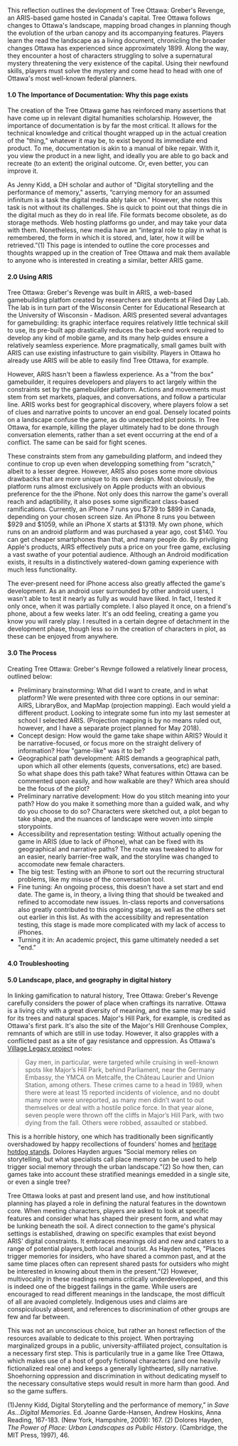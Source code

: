 This reflection outlines the devlopment of Tree Ottawa: Greber's Revenge, an ARIS-based game hosted in Canada's capital. Tree Ottawa follows changes to Ottawa's landscape, mapping broad changes in planning though the evolution of the urban canopy and its accompanying features. Players learn the read the landscape as a living document, chronicling the broader changes Ottawa has experienced since approximately 1899. Along the way, they encounter a host of characters struggling to solve a supernatural mystery threatening the very existence of the capital. Using their newfound skills, players must solve the mystery and come head to head with one of Ottawa's most well-known federal planners.

#### 1.0 The Importance of Documentation: Why this page exists
The creation of the Tree Ottawa game has reinforced many assertions that have come up in relevant digital humanities scholarship. However, the importance of documentation is by far the most critical. It allows for the technical knowledge and critical thought wrapped up in the actual creation of the "thing," whatever it may be, to exist beyond its immediate end product. To me, documentation is akin to a manual of bike repair. With it, you view the product in a new light, and ideally you are able to go back and recreate (to an extent) the original outcome. Or, even better, you can improve it. 

As Jenny Kidd, a DH scholar and author of "Digital storytelling and the performance of memory," asserts, “carrying memory for an assumed infinitum is a task the digital media ably take on." However, she notes this task is not without its challenges. She is quick to point out that things die in the digital much as they do in real life. File formats become obsolete, as do storage methods. Web hosting platforms go under, and may take your data with them. Nonetheless, new media have an “integral role to play in what is remembered, the form in which it is stored, and, later, how it will be retrieved.”(1) This page is intended to outline the core processes and thoughts wrapped up in the creation of Tree Ottawa and mak them available to anyone who is interested in creating a similar, better ARIS game.

#### 2.0 Using ARIS
Tree Ottawa: Greber's Revenge was built in ARIS, a web-based gamebuilding platfom created by researchers are students at Filed Day Lab. The lab is in turn part of the Wisconsin Center for Educational Research at the University of Wisconsin - Madison. ARIS presented several advantages for gamebuilding: its graphic interface requires relatively little technical skill to use, its pre-built app drastically reduces the back-end work required to develop any kind of mobile game, and its many help guides ensure a relatively seamless experience. More pragmatically, small games built with ARIS can use existing infastructure to gain visibility. Players in Ottawa ho already use ARIS will be able to easily find Tree Ottawa, for example. 

However, ARIS hasn't been a flawless experience. As a "from the box" gamebuilder, it requires developers and players to act largely within the constraints set by the gamebuilder platform. Actions and movements must stem from set markets, plaques, and conversations, and follow a particular line. ARIS works best for geographical discovery, where players folow a set of clues and narrative points to uncover an end goal. Densely located points on a landscape confuse the game, as do unexpected plot points. In Tree Ottawa, for example, killing the player ultimately had to be done through conversation elements, rather than a set event occurring at the end of a conflict. The same can be said for fight scenes. 

These constraints stem from any gamebuilding platform, and indeed they continue to crop up even when developping something from "scratch," albeit to a lesser degree. However, ARIS also poses some more obvious drawbacks that are more unique to its own design. Most obviously, the platform runs almost exclusively on Apple products with an obvious preference for the the iPhone. Not only does this narrow the game's overall reach and adaptibility, it also poses some significant class-based ramifications. Currently, an iPhone 7 runs you $739 to $899 in Canada, depending on your chosen screen size. An iPhone 8 runs you between $929 and $1059, while an iPhone X starts at $1319. My own phone, which runs on an android platform and was purchased a year ago, cost $140. You can get cheaper smartphones than that, and many people do. By priviliging Apple's products, AIRS effectively puts a price on your free game, exclusing a vast swathe of your potential audience. Although an Android modification exists, it results in a distinctively watered-down gaming experience with much less functionality.

The ever-present need for iPhone access also greatly affected the game's development. As an android user surrounded by other android users, I wasn't able to test it nearly as fully as  would have liked. In fact, I tested it only once, when it was partially complete. I also played it once, on a friend's phone, about a few weeks later. It's an odd feeling, creating a game you know you will rarely play. I resulted in a certain degree of detachment in the development phase, though less so in the creation of characters in plot, as these can be enjoyed from anywhere.

#### 3.0 The Process
Creating Tree Ottawa: Greber's Revnge followed a relatively linear process, outlined below:
+ Preliminary brainstorming: What did I want to create, and in what platform? We were presented with three core options in our seminar: AIRS, LibraryBox, and MapMap (projection mapping). Each would yield a different product. Looking to integrate some fun into my last semester at school I selected ARIS. (Projection mapping is by no means ruled out, however, and I have a separate project planned for May 2018).
+ Concept design: How would the game take shape within ARIS? Would it be narrative-focused, or focus more on the straight delivery of information? How "game-like" was it to be?
+ Geographical path development: ARIS demands a geographical path, upon which all other elements (quests, conversations, etc) are based. So what shape does this path take? What features within Ottawa can be commented upon easily, and how walkable are they? Which area should be the focus of the plot?
+ Preliminary narrative development: How do you stitch meaning into your path? How do you make it something more than a guided walk, and why do you choose to do so? Characters were sketched out, a plot began to take shape, and the nuances of landscape were woven into simple storypoints.
+ Accessibility and representation testing: Without actually opening the game in ARIS (due to lack of iPhone), what can be fixed with its geographical and narrative paths? The route was tweaked to allow for an easier, nearly barrier-free walk, and the storyline was changed to accomodate new female characters.
+ The big test: Testing with an iPhone to sort out the recurring structural problems, like my misuse of the conversation tool.
+ Fine tuning: An ongoing process, this doesn't have a set start and end date. The game is, in theory, a living thing that should be tweaked and refined to accomodate new issues. In-class reports and conversations also greatly contributed to this ongoing stage, as well as the others set out earlier in this list. As with the accessibility and representation testing, this stage is made more complicated with my lack of access to iPhones.
+ Turning it in: An academic project, this game ultimately needed a set "end."

#### 4.0 Troubleshooting

#### 5.0 Landscape, place, and geography in digital history
In linking gamification to natural history, Tree Ottawa: Greber's Revenge carefully considers the power of place when craftings its narrative. Ottawa is a living city with a great diversity of meaning, and the same may be said for its trees and natural spaces. Major's Hill Park, for example, is credited as Ottawa's first park. It's also the site of the Major's Hill Grenhouse Complex, remnants of which are still in use today. However, it also grapples with a conflicted past as a site of gay resistance and oppression. As Ottawa's [Village Legacy project](http://www.villagelegacy.ca/items/show/112?tour=1&index=0) notes:
>Gay men, in particular, were targeted while cruising in well-known spots like Major’s Hill Park, behind Parliament, near the Germany Embassy, the YMCA on Metcalfe, the Château Laurier and Union Station, among others. These crimes came to a head in 1989, when there were at least 15 reported incidents of violence, and no doubt many more were unreported, as many men didn’t want to out themselves or deal with a hostile police force. In that year alone, seven people were thrown off the cliffs in Major’s Hill Park, with two dying from the fall. Others were robbed, assaulted or stabbed. 

This is a horrible history, one which has traditionally been significantly overshadowed by happy recollections of founders' homes and [heritage hotdog stands](https://www.tavernonthehillottawa.com/). Dolores Hayden  argues “Social memory relies on storytelling, but what specialists call place memory can be used to help trigger social memory through the urban landscape.”(2) So how then, can games take into account these stratified meanings emedded in a single site, or even a single tree? 

Tree Ottawa looks at past and present land use, and how institutional planning has played a role in defining the natural features in the downtown core. When meeting characters, players are asked to look at specific features and consider what has shaped their present form, and what may be lunking beneath the soil. A direct connection to the game's physical settings is established, drawing on specific examples that exist beyond ARIS' digital constraints. It embraces meanings old and new and caters to a range of potential players,both local and tourist. As Hayden notes, "Places trigger memories for insiders, who have shared a common past, and at the same time places often can represent shared pasts for outsiders who might be interested in knowing about them in the present."(2) However, multivocality in these readings remains critically underdevelopped, and this is indeed one of the biggest failings in the game. While users are encouraged to read different meanings in the landscape, the most difficult of all are avaoied completely. Indigenous uses and claims are conspiculously absent, and references to discrimination of other groups are few and far between.

This was not an unconscious choice, but rather an honest reflection of the resources available to dedicate to this project. When portraying marginalized groups in a public, university-affiliated project, consultation is a necessary first step. This is particularily true in a game like Tree Ottawa, which makes use of a host of goofy fictional characters (and one heavily fictionalized real one) and keeps a generally lighthearted, silly narrative. Shoehorning oppression and discrimination in without dedicating myself to the necessary consultative steps would result in more harm than good. And so the game suffers.


(1)Jenny Kidd, Digital Storytelling and the performance of memory,” in _Save As…Digital Memories_. Ed. Joanne Garde-Hansen, Andrew Hoskins, Anna Reading, 167-183. (New York, Hampshire, 2009): 167.
(2) Dolores Hayden, _The Power of Place: Urban Landscapes as Public History_. (Cambridge, the MIT Press, 1997), 46.

